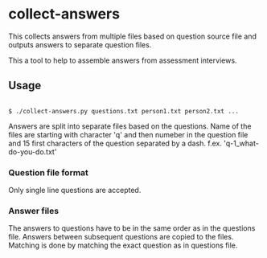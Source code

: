 # collect-answers

This collects answers from multiple files based on question source file and
outputs answers to separate question files.

This a tool to help to assemble answers from assessment interviews.

## Usage

```shell

$ ./collect-answers.py questions.txt person1.txt person2.txt ...

```

Answers are split into separate files based on the questions. Name of the files
are starting with character 'q' and then numeber in the question file and
15 first characters of the question separated by a dash.
f.ex. 'q-1_what-do-you-do.txt'

### Question file format

Only single line questions are accepted.

### Answer files

The answers to questions have to be in the same order as in the questions file.
Answers between subsequent questions are copied to the files. Matching is done
by matching the exact question as in questions file.
